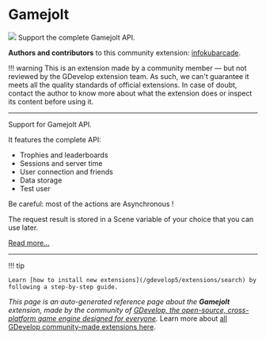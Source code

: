 # Gamejolt

<img src="https://asset-resources.gdevelop.io/public-resources/Icons/Glyphster Pack/Master/SVG/Graphic Design/7e88b8d233e2643ac7abf20c1c7373e93ab9d8b42236b431709fa910883c818a_Graphic Design_flash_light_on_bolt_lightning.svg" class="extension-icon"></img>
Support the complete Gamejolt API.

**Authors and contributors** to this community extension: [infokubarcade](https://gd.games/infokubarcade).

!!! warning
    This is an extension made by a community member — but not reviewed
    by the GDevelop extension team. As such, we can't guarantee it
    meets all the quality standards of official extensions. In case of
    doubt, contact the author to know more about what the extension
    does or inspect its content before using it.


---

Support for Gamejolt API.

It features the complete API:

* Trophies and leaderboards
* Sessions and server time
* User connection and friends
* Data storage
* Test user

Be careful: most of the actions are Asynchronous !

The request result is stored in a Scene variable of your choice that you can use later.

[Read more...](https://gamejolt.com/game-api/doc)

---

!!! tip

    Learn [how to install new extensions](/gdevelop5/extensions/search) by following a step-by-step guide.

*This page is an auto-generated reference page about the **Gamejolt** extension, made by the community of [GDevelop, the open-source, cross-platform game engine designed for everyone](https://gdevelop.io/).* Learn more about [all GDevelop community-made extensions here](/gdevelop5/extensions).